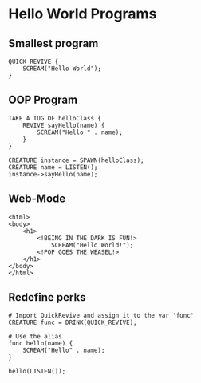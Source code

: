# Hello World Programs

## Smallest program
```
QUICK REVIVE {
    SCREAM("Hello World");
}
```

## OOP Program
```
TAKE A TUG OF helloClass {
    REVIVE sayHello(name) {
        SCREAM("Hello " . name);
    }
}

CREATURE instance = SPAWN(helloClass);
CREATURE name = LISTEN();
instance->sayHello(name);
```

## Web-Mode
```
<html>
<body>
    <h1>
        <!BEING IN THE DARK IS FUN!>
            SCREAM("Hello World!");
        <!POP GOES THE WEASEL!>
    </h1>
</body>
</html>
```

## Redefine perks
```
# Import QuickRevive and assign it to the var 'func'
CREATURE func = DRINK(QUICK_REVIVE);

# Use the alias
func hello(name) {
    SCREAM("Hello" . name);
}

hello(LISTEN());
```
